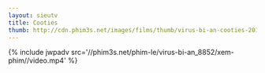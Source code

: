 ```yaml
---
layout: sieutv
title: Cooties
thumb: http://cdn.phim3s.net/images/films/thumb/virus-bi-an-cooties-2014.jpg
---
```

{% include jwpadv src='//phim3s.net/phim-le/virus-bi-an_8852/xem-phim//video.mp4' %}